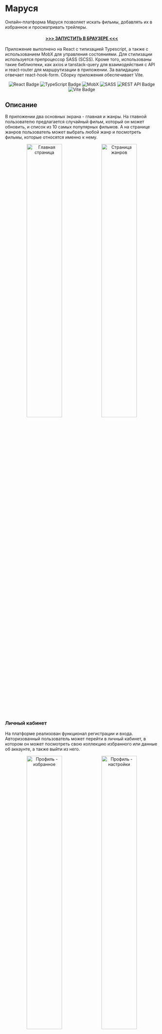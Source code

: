 # Маруся
Онлайн-платформа Маруся позволяет искать фильмы, добавлять их в избранное и просматривать трейлеры.

#### <div align="center"> [>>> ЗАПУСТИТЬ В БРАУЗЕРЕ <<<](https://lomt1k.github.io/marusya) </div>

Приложение выполнено на React с типизацией Typescript, а также с использованием MobX для управления состояниями. Для стилизации используется препроцессор SASS (SCSS). Кроме того, использованы такие библиотеки, как axios и tanstack-query для взаимодействия с API и react-router для маршрутизации в приложении. За валидацию отвечает react-hook-form. Сборку приложения обеспечивает Vite.
<div align="center">
  <img src="https://img.shields.io/badge/React-0B0B0B?style=for-the-badge&logo=react&logoColor=%2361DAFB" alt="React Badge"/>
  <img src="https://img.shields.io/badge/TypeScript-007ACC?style=for-the-badge&logo=typescript&logoColor=white" alt="TypeScript Badge"/>
  <img src="https://img.shields.io/badge/MobX-764ABC?style=for-the-badge&logo=mobx&logoColor=white" alt="MobX"/>
  <img src="https://img.shields.io/badge/Sass-C69?style=for-the-badge&logo=sass&logoColor=white" alt="SASS"/>
  <img src="https://img.shields.io/badge/REST%20API-67C8F7?style=for-the-badge&logo=axios&logoColor=white" alt="REST API Badge"/>
  <img src="https://img.shields.io/badge/Vite-646CFF?style=for-the-badge&logo=vite&logoColor=white" alt="Vite Badge"/>
</div>

## Описание
В приложении два основных экрана - главная и жанры. На главной пользователю предлагается случайный фильм, который он может обновить, и список из 10 самых популярных фильмов. А на странице жанров пользователь может выбрать любой жанр и посмотреть фильмы, которые относятся именно к нему.

<div align="center">
  <img align="top" src="https://i.ibb.co/yFFLn0qg/mainPage.webp" alt="Главная страница" width="48%" />
  <img align="top" src="https://i.ibb.co/zV0MR43p/genres-Page.webp" alt="Страница жанров" width="48%" />
</div>

### Личный кабинет

На платформе реализован функционал регистрации и входа. Авторизованный пользователь может перейти в личный кабинет, в котором он может посмотреть свою коллекцию избранного или данные об аккаунте, а также выйти из него.

<div align="center">
  <img src="https://i.ibb.co/7xvJBjW4/3.webp" alt="Профиль - избранное" width="48%" />
  <img src="https://i.ibb.co/m5QvxC2V/4.webp" alt="Профиль - настройки" width="48%" />
</div>

### Валидация форм

Для обеспечения корректности вводимых данных реализована валидация.
<div align="center">
  <img src="https://i.ibb.co/hJnZhWM9/5.webp" alt="Авторизация" width="32%" />
  <img src="https://i.ibb.co/vFMGJ3G/6.webp" alt="Регистрация" width="32%" />
  <img src="https://i.ibb.co/LDR43KtJ/sucReg.webp" alt="Успешная регистрация" width="32%" />
</div>

### Основной функционал приложения позволяет:
- Получать случайный фильм и обновлять его
<div align="center">
  <img src="https://i.imgur.com/cyxqDya.gif" alt="Обновление случайного фильма" width="60%" />
</div>

- Просматривать фильмы по жанрам
<div align="center">
  <img src="https://i.ibb.co/fGn1NRxL/8.webp" alt="Список фильмов по жанру" width="60%" />
</div>

- Просматривать информацию о фильме
<div align="center">
  <img src="https://i.ibb.co/Z6z8QSfQ/9.webp" alt="Страница конкретного фильма" width="60%" />
</div>

- Смотреть трейлер фильма
<div align="center">
  <img src="https://i.ibb.co/s9p7zThM/10.webp" alt="Трейлер фильма" width="60%" />
</div>

- Находить нужный фильм через форму поиска
<div align="center">
  <img src="https://i.ibb.co/zCXhyG8/search.webp" alt="Поиск фильма" width="60%" />
</div>

### Адаптировано для разных устройств
Приложение адаптировано для работы на различных устройствах, что обеспечивает удобство и гибкость в его использовании.
<div align="center">
  <img align="top" src="https://i.ibb.co/JWvy7V7h/12d.webp" alt="Desktop" width="56%">
  <img align="top" src="https://i.ibb.co/fdgpwvZL/12a.webp" alt="Tablet" width="28%">
  <img align="top" src="https://i.ibb.co/1ttNtsxJ/12c.webp" alt="Mobile" width="14%">
</div>

## Запуск
- Установите зависимости командой `npm i`
- Введите команду `npm run dev` для запуска проекта

### Сборка
- Установите зависимости командой `npm i`
- Введите команду `npm run build` для сборки проекта
- Собранный проект находится в папке dist

👤 Автор
Разработка: @Driver1st
Email: antonprudnikof@ya.ru
